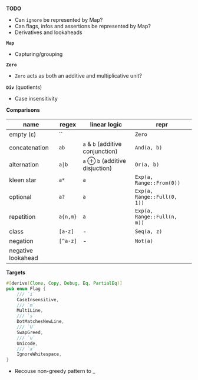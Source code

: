 **TODO**

- Can `ignore` be represented by Map?
- Can flags, infos and assertions be represented by Map?
- Derivatives and lookaheads

**`Map`**

- Capturing/grouping

**`Zero`**

- `Zero` acts as both an additive and multiplicative unit?

**`Div`** (quotients)

- Case insensitivity

**Comparisons**

| name | regex | linear logic | repr |
| - | - | - | - |
| empty (ε) | `` | | `Zero` |
| concatenation | `ab` | `a` & `b` (additive conjunction) | `And(a, b)` |
| alternation | `a\|b` | `a` ⊕ `b` (additive disjuction) | `Or(a, b)` |
| kleen star | `a*` | `a` | `Exp(a, Range::From(0))` |
| optional | `a?` | `a` | `Exp(a, Range::Full(0, 1))` |
| repetition | `a{n,m}` | `a` | `Exp(a, Range::Full(n, m))` |
| class | `[a-z]` | - | `Seq(a, z)` |
| negation | `[^a-z]` | - | `Not(a)` |
| negative lookahead | | | |

**Targets**

```rust
#[derive(Clone, Copy, Debug, Eq, PartialEq)]
pub enum Flag {
    /// `i`
    CaseInsensitive,
    /// `m`
    MultiLine,
    /// `s`
    DotMatchesNewLine,
    /// `U`
    SwapGreed,
    /// `u`
    Unicode,
    /// `x`
    IgnoreWhitespace,
}
```

- Recouse non-greedy pattern to _

